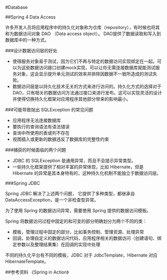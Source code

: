 #Database 

##Spring 4 Data Access

许多开发人员将应用程序中的持久化对象称为仓库（repository），有时候也将其称为数据访问对象 DAO （Data access object）。
DAO提供了数据读取和写入到数据库中的一种方式。

###设计数据访问层的好处

- 使得服务对象易于测试，因为它们不再与特定的数据访问实现绑定在一起。可以为这些数据访问接口创建mock实现，可以让你无需连接数据库就能测试服务对象，这会显示提升单元测试的效率并排除因数据不一致所造成的测试失败。
- 数据访问层是以持久化技术无关的方式来进行访问的。持久化方式的选择对于DAO，只有相关的数据访问方法通过接口来进行发布。这可以实现灵活的设计并使得切换持久化框架对应用程序其他部分带来的影响最小。

###可能导致抛出 SQLException 的常见问题

- 应用程序无法连接数据库
- 要执行的查询语法有语法错误
- 查询中所使用的表或列不存在
- 视图插入或更新的数据违反了数据库的完整性约束

###捕获的时候面临的两个问题

- JDBC 的 SQLException 是通用异常，而且不会提示异常类型。
- 一些持久化框架提供了相对丰富的异常体现，比如 Hibernate，但是 Hibernate 的异常是其本身特有的，这种持久化机制不能独立于数据访问层。

###Spring JDBC

Spring JDBC 解决了上述两个问题， 它提供了多种类型，都继承自 DataAccessException，是一个非检查型异常。

为了使用 Spring 的数据访问异常，需要使用 Spring 提供的数据访问模板。

Spring 将数据访问过程中固定的和可变的部分明确划分为两个不同的类：

- 模板，管理过程中固定的部分，比如事务控制、管理资源、处理异常
- 回调，处理自定义的数据访问代码，应用程序相关的数据访问（创建语句、绑定参数以及整理结果集）在回调的实现中处理

不同的持久化平台有不同的模板，JDBC 对于 JdbcTemplate，Hibernate 对应 HibernateTemplate。



##参考资料
《Spring in Action》



    